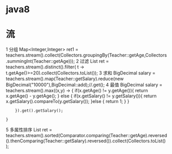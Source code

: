 # java8
# 流
1 分组 Map<Integer,Integer> ret1 = teachers.stream().collect(Collectors.groupingBy(Teacher::getAge,Collectors.summingInt(Teacher::getAge)));
2 过滤 List<Teacher> ret =  teachers.stream().distinct().filter( t -> t.getAge()>=20).collect(Collectors.toList());
3 求和 BigDecimal salary =  teachers.stream().map(Teacher::getSalary).reduce(new BigDecimal("10000"),BigDecimal::add);//.get();
4 最值  BigDecimal salary =  teachers.stream().max((x,y) -> {
            if(x.getAge() != y.getAge()){
                return x.getAge() - y.getAge();
            } else {
                if(x.getSalary() != y.getSalary()){
                    return x.getSalary().compareTo(y.getSalary());
                }else {
                    return 1;
                }
            }

        }).get().getSalary();

    }
5 多属性排序 List<Teacher> ret = teachers.stream().sorted(Comparator.comparing(Teacher::getAge).reversed().thenComparing(Teacher::getSalary).reversed()).collect(Collectors.toList());
